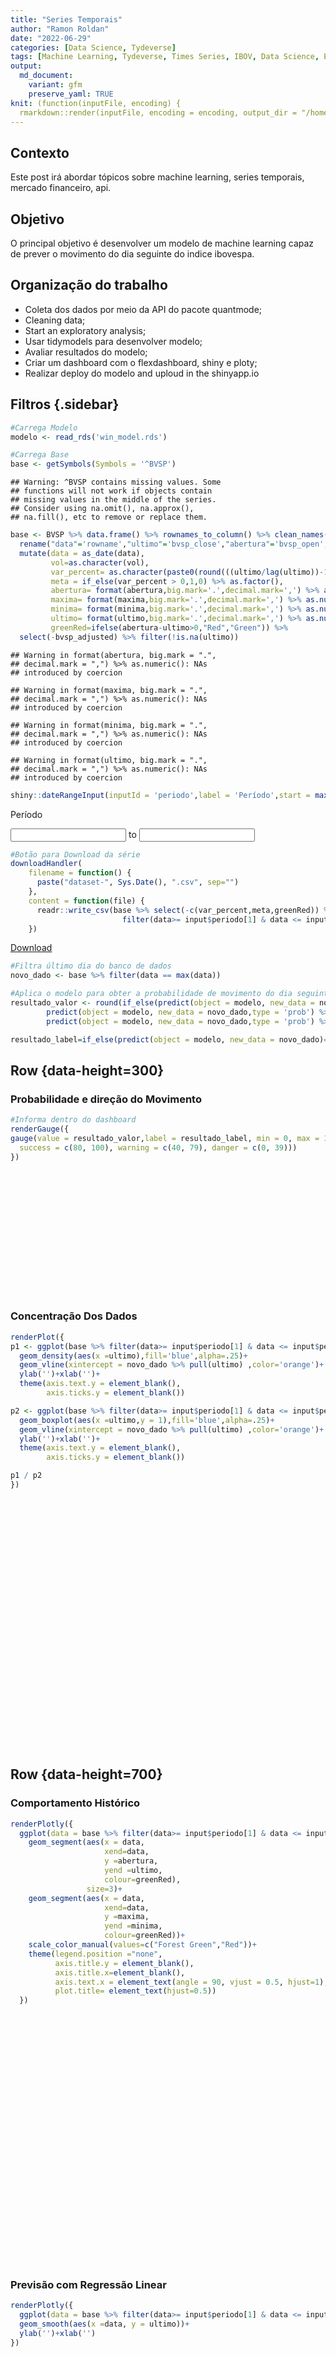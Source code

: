 ```yaml
---
title: "Series Temporais"
author: "Ramon Roldan"
date: "2022-06-29"
categories: [Data Science, Tydeverse]
tags: [Machine Learning, Tydeverse, Times Series, IBOV, Data Science, ETL]
output:
  md_document:
    variant: gfm
    preserve_yaml: TRUE
knit: (function(inputFile, encoding) {
  rmarkdown::render(inputFile, encoding = encoding, output_dir = "/home/ramon_de_lara/Ramon/roldanramon.github.io/_posts") })
---
```


## Contexto

Este post irá abordar tópicos sobre machine learning, series temporais, mercado financeiro, api.

## Objetivo

O principal objetivo é desenvolver um modelo de machine learning capaz de prever o movimento do dia seguinte do indice ibovespa.

## Organização do trabalho
* Coleta dos dados por meio da API do pacote quantmode;
* Cleaning data;
* Start an exploratory analysis;
* Usar tidymodels para desenvolver modelo;
* Avaliar resultados do modelo;
* Criar um dashboard com o flexdashboard, shiny e ploty;
* Realizar deploy do modelo and uploud in the shinyapp.io




Filtros {.sidebar}
--------------------------------------------------


```r
#Carrega Modelo
modelo <- read_rds('win_model.rds')

#Carrega Base
base <- getSymbols(Symbols = '^BVSP')
```

```
## Warning: ^BVSP contains missing values. Some
## functions will not work if objects contain
## missing values in the middle of the series.
## Consider using na.omit(), na.approx(),
## na.fill(), etc to remove or replace them.
```

```r
base <- BVSP %>% data.frame() %>% rownames_to_column() %>% clean_names() %>%
  rename("data"='rowname',"ultimo"='bvsp_close',"abertura"='bvsp_open', "maxima"='bvsp_high',"minima"='bvsp_low', 'vol'='bvsp_volume') %>%
  mutate(data = as_date(data),
         vol=as.character(vol),
         var_percent= as.character(paste0(round(((ultimo/lag(ultimo))-1)*100,2),'%')),
         meta = if_else(var_percent > 0,1,0) %>% as.factor(),
         abertura= format(abertura,big.mark='.',decimal.mark=',') %>% as.numeric(),
         maxima= format(maxima,big.mark='.',decimal.mark=',') %>% as.numeric(),
         minima= format(minima,big.mark='.',decimal.mark=',') %>% as.numeric(),
         ultimo= format(ultimo,big.mark='.',decimal.mark=',') %>% as.numeric(),
         greenRed=ifelse(abertura-ultimo>0,"Red","Green")) %>%
  select(-bvsp_adjusted) %>% filter(!is.na(ultimo))
```

```
## Warning in format(abertura, big.mark = ".",
## decimal.mark = ",") %>% as.numeric(): NAs
## introduced by coercion
```

```
## Warning in format(maxima, big.mark = ".",
## decimal.mark = ",") %>% as.numeric(): NAs
## introduced by coercion
```

```
## Warning in format(minima, big.mark = ".",
## decimal.mark = ",") %>% as.numeric(): NAs
## introduced by coercion
```

```
## Warning in format(ultimo, big.mark = ".",
## decimal.mark = ",") %>% as.numeric(): NAs
## introduced by coercion
```

```r
shiny::dateRangeInput(inputId = 'periodo',label = 'Período',start = max(base$data)-60,end = max(base$data),language = 'pt')
```

<!--html_preserve--><div id="periodo" class="shiny-date-range-input form-group shiny-input-container">
<label class="control-label" id="periodo-label" for="periodo">Período</label>
<div class="input-daterange input-group input-group-sm">
<input class="form-control" type="text" aria-labelledby="periodo-label" title="Date format: yyyy-mm-dd" data-date-language="pt" data-date-week-start="0" data-date-format="yyyy-mm-dd" data-date-start-view="month" data-initial-date="2022-11-21" data-date-autoclose="true"/>
<span class="input-group-addon input-group-prepend input-group-append">
<span class="input-group-text"> to </span>
</span>
<input class="form-control" type="text" aria-labelledby="periodo-label" title="Date format: yyyy-mm-dd" data-date-language="pt" data-date-week-start="0" data-date-format="yyyy-mm-dd" data-date-start-view="month" data-initial-date="2023-01-20" data-date-autoclose="true"/>
</div>
</div><!--/html_preserve-->

```r
#Botão para Download da série
downloadHandler(
    filename = function() { 
      paste("dataset-", Sys.Date(), ".csv", sep="")
    },
    content = function(file) {
      readr::write_csv(base %>% select(-c(var_percent,meta,greenRed)) %>% 
                         filter(data>= input$periodo[1] & data <= input$periodo[2]), file)
    })
```

<!--html_preserve--><a id="out4e62c9f1c1f9eafb" class="btn btn-default shiny-download-link " href="" target="_blank" download>
<i class="fas fa-download" role="presentation" aria-label="download icon"></i>
Download
</a><!--/html_preserve-->

```r
#Filtra último dia do banco de dados
novo_dado <- base %>% filter(data == max(data))

#Aplica o modelo para obter a probabilidade de movimento do dia seguinte
resultado_valor <- round(if_else(predict(object = modelo, new_data = novo_dado)==0,
        predict(object = modelo, new_data = novo_dado,type = 'prob') %>% pull(1),
        predict(object = modelo, new_data = novo_dado,type = 'prob') %>% pull(2))*100, 2)

resultado_label=if_else(predict(object = modelo, new_data = novo_dado)==0,'Baixa','Alta')
```

Row {data-height=300}
-----------------------------------------------------------------------

### Probabilidade e direção do Movimento


```r
#Informa dentro do dashboard
renderGauge({
gauge(value = resultado_valor,label = resultado_label, min = 0, max = 100, symbol = '%', gaugeSectors(
  success = c(80, 100), warning = c(40, 79), danger = c(0, 39)))
})
```

<!--html_preserve--><div class="gauge html-widget html-widget-output shiny-report-size html-fill-item-overflow-hidden html-fill-item" id="out45733fffc40ccbf7" style="width:100%;height:200px;"></div><!--/html_preserve-->

### Concentração Dos Dados


```r
renderPlot({
p1 <- ggplot(base %>% filter(data>= input$periodo[1] & data <= input$periodo[2]))+
  geom_density(aes(x =ultimo),fill='blue',alpha=.25)+
  geom_vline(xintercept = novo_dado %>% pull(ultimo) ,color='orange')+
  ylab('')+xlab('')+
  theme(axis.text.y = element_blank(),
        axis.ticks.y = element_blank())

p2 <- ggplot(base %>% filter(data>= input$periodo[1] & data <= input$periodo[2]))+
  geom_boxplot(aes(x =ultimo,y = 1),fill='blue',alpha=.25)+
  geom_vline(xintercept = novo_dado %>% pull(ultimo) ,color='orange')+
  ylab('')+xlab('')+
  theme(axis.text.y = element_blank(),
        axis.ticks.y = element_blank())

p1 / p2
})
```

<!--html_preserve--><div class="shiny-plot-output html-fill-item" id="outca793c5f9b12b8f8" style="width:100%;height:400px;"></div><!--/html_preserve-->

Row {data-height=700}
-----------------------------------------------------------------------

### Comportamento Histórico


```r
renderPlotly({
  ggplot(data = base %>% filter(data>= input$periodo[1] & data <= input$periodo[2]))+
    geom_segment(aes(x = data,
                     xend=data,
                     y =abertura,
                     yend =ultimo,
                     colour=greenRed),
                 size=3)+
    geom_segment(aes(x = data,
                     xend=data,
                     y =maxima,
                     yend =minima,
                     colour=greenRed))+
    scale_color_manual(values=c("Forest Green","Red"))+
    theme(legend.position ="none",
          axis.title.y = element_blank(),
          axis.title.x=element_blank(),
          axis.text.x = element_text(angle = 90, vjust = 0.5, hjust=1),
          plot.title= element_text(hjust=0.5))
  })
```

<!--html_preserve--><div class="plotly html-widget html-widget-output shiny-report-size shiny-report-theme html-fill-item-overflow-hidden html-fill-item" id="out58a368aabc6fe928" style="width:100%;height:400px;"></div><!--/html_preserve-->

### Previsão com Regressão Linear


```r
renderPlotly({
  ggplot(data = base %>% filter(data>= input$periodo[1] & data <= input$periodo[2]))+
  geom_smooth(aes(x =data, y = ultimo))+
  ylab('')+xlab('')
})
```

<!--html_preserve--><div class="plotly html-widget html-widget-output shiny-report-size shiny-report-theme html-fill-item-overflow-hidden html-fill-item" id="out017ca85a3922c102" style="width:100%;height:400px;"></div><!--/html_preserve-->

